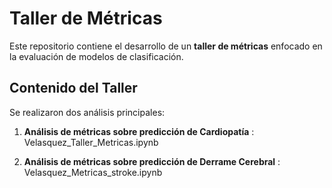 # Taller de Métricas

Este repositorio contiene el desarrollo de un **taller de métricas** enfocado en la evaluación de modelos de clasificación.
## Contenido del Taller

Se realizaron dos análisis principales:

1. **Análisis de métricas sobre predicción de Cardiopatía** : Velasquez_Taller_Metricas.ipynb

2. **Análisis de métricas sobre predicción de Derrame Cerebral** : Velasquez_Metricas_stroke.ipynb



